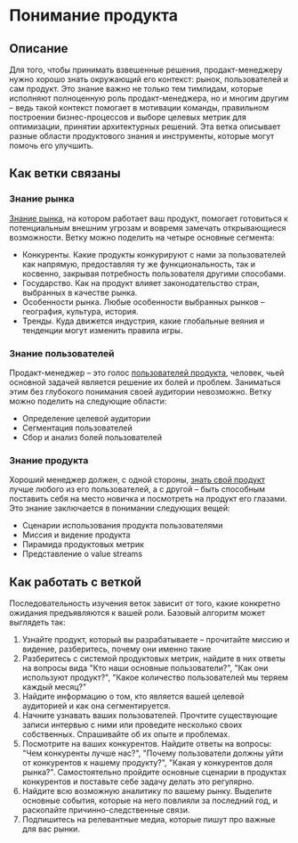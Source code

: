 # Понимание продукта
## Описание
Для того, чтобы принимать взвешенные решения, продакт-менеджеру нужно хорошо знать окружающий его контекст: рынок, пользователей и сам продукт. Это знание важно не только тем тимлидам, которые исполняют полноценную роль продакт-менеджера, но и многим другим – ведь такой контекст помогает в мотивации команды, правильном построении бизнес-процессов и выборе целевых метрик для оптимизации, принятии архитектурных решений. Эта ветка описывает разные области продуктового знания и инструменты, которые могут помочь его улучшить.

## Как ветки связаны
### Знание рынка
[Знание рынка](/roles/product-owner/product-understanding/market-knowledge.html), на котором работает ваш продукт, помогает готовиться к потенциальным внешним угрозам и вовремя замечать открывающиеся возможности. Ветку можно поделить на четыре основные сегмента:
- Конкуренты. Какие продукты конкурируют с нами за пользователей как напрямую, предоставляя ту же функциональность, так и косвенно, закрывая потребность пользователя другими способами.
- Государство. Как на продукт влияет законодательство стран, выбранных в качестве рынка.
- Особенности рынка. Любые особенности выбранных рынков – география, культура, история.
- Тренды. Куда движется индустрия, какие глобальные веяния и тенденции могут изменить правила игры.

### Знание пользователей
Продакт-менеджер – это голос [пользователей продукта](/roles/product-owner/product-understanding/user-knowledge.html), человек, чьей основной задачей является решение их болей и проблем. Заниматься этим без глубокого понимания своей аудитории невозможно. Ветку можно поделить на следующие области:
- Определение целевой аудитории
- Сегментация пользователей
- Сбор и анализ болей пользователей

### Знание продукта
Хороший менеджер должен, с одной стороны, [знать свой продукт](/roles/product-owner/product-understanding/product-knowledge.html) лучше любого из его пользователей, а с другой – быть способным поставить себя на место новичка и посмотреть на продукт его глазами. Это знание заключается в понимании следующих вещей:
- Сценарии использования продукта пользователями
- Миссия и видение продукта
- Пирамида продуктовых метрик
- Представление о value streams

## Как работать с веткой
Последовательность изучения веток зависит от того, какие конкретно ожидания предъявляются к вашей роли. Базовый алгоритм может выглядеть так:
1. Узнайте продукт, который вы разрабатываете – прочитайте миссию и видение, разберитесь, почему они именно такие
2. Разберитесь с системой продуктовых метрик, найдите в них ответы на вопросы вида "Кто наши основные пользователи?", "Как они используют продукт?", "Какое количество пользователей мы теряем каждый месяц?"
3. Найдите информацию о том, кто является вашей целевой аудиторией и как она сегментируется.
4. Начните узнавать ваших пользователей. Прочтите существующие записи интервью с ними или проведите несколько своих собственных. Спрашивайте об их опыте и проблемах.
5. Посмотрите на ваших конкурентов. Найдите ответы на вопросы: "Чем конкуренты лучше нас?", "Почему пользователи должны уйти от конкурентов к нашему продукту?", "Какая у конкурентов доля рынка?". Самостоятельно пройдите основные сценарии в продуктах конкурентов и поставьте себе задачу делать это регулярно.
6. Найдите всю возможную аналитику по вашему рынку. Выделите основные события, которые на него повлияли за последний год, и раскопайте причинно-следственные связи.
7. Подпишитесь на релевантные медиа, которые пишут про важные для вас рынки.
